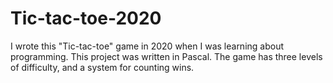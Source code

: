 # Tic-tac-toe-2020
I wrote this "Tic-tac-toe" game in 2020 when I was learning about programming. This project was written in Pascal. The game has three levels of difficulty, and a system for counting wins.
